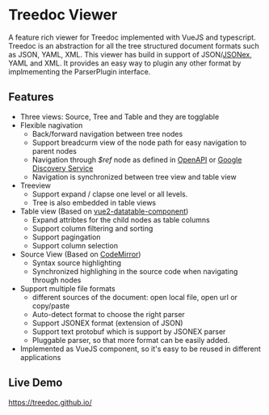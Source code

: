 # Treedoc Viewer

A feature rich viewer for Treedoc implemented with VueJS and typescript. Treedoc is an abstraction for all the tree structured document formats such as JSON, YAML, XML. This viewer has build in support of JSON/[JSONex](https://github.com/eBay/jsonex/blob/master/JSONEX.md), YAML and XML. It provides an easy way to plugin any other format by implmementing the ParserPlugin interface.

## Features

* Three views: Source, Tree and Table and they are togglable
* Flexible nagivation
  * Back/forward navigation between tree nodes
  * Support breadcurm view of the node path for easy navigation to parent nodes
  * Navigation through *$ref* node as defined in [OpenAPI](https://openapis.org/) or [Google Discovery Service](https://developers.google.com/discovery)
  * Navigation is synchronized between tree view and table view
* Treeview
  * Support expand / clapse one level or all levels.
  * Tree is also embedded in table views
* Table view (Based on [vue2-datatable-component](https://www.npmjs.com/package/vue2-datatable-component))
  * Expand attribtes for the child nodes as table columns
  * Support column filtering and sorting
  * Support pagingation
  * Support column selection
* Source View (Based on [CodeMirror](https://codemirror.net/))
  * Syntax source highlighting
  * Synchronized highlighing in the source code when navigating through nodes
* Support multiple file formats 
  * different sources of the document: open local file, open url or copy/paste
  * Auto-detect format to choose the right parser
  * Support JSONEX format (extension of JSON)
  * Support text protobuf which is support by JSONEX parser
  * Pluggable parser, so that more format can be easily added.
* Implemented as VueJS component, so it's easy to be reused in different applications

## Live Demo

<https://treedoc.github.io/>

